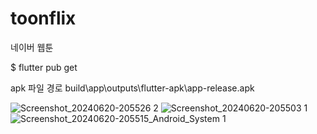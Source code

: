 # toonflix
네이버 웹툰

$ flutter pub get

 apk 파일 경로
 build\app\outputs\flutter-apk\app-release.apk

![Screenshot_20240620-205526 2](https://github.com/zuhii/flutter_app_first/assets/98836390/e6c3cd6d-8371-409c-af6d-b5573ed31aca)
![Screenshot_20240620-205503 1](https://github.com/zuhii/flutter_app_first/assets/98836390/227b2f87-db7c-4464-8f93-bef3ff98d1c6)
![Screenshot_20240620-205515_Android_System 1](https://github.com/zuhii/flutter_app_first/assets/98836390/8575e497-c38c-49fc-9e7f-3575179a4f2d)


